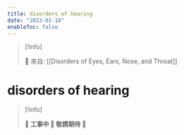 ```yaml
---
title: disorders of hearing
date: "2023-01-18"
enableToc: false
---
```


> [!info]
>
> 🌱 來自: [[Disorders of Eyes, Ears, Nose, and Throat]]

# disorders of hearing

> [!info]
>
> **👷 工事中 🌱 敬請期待 🚧**


